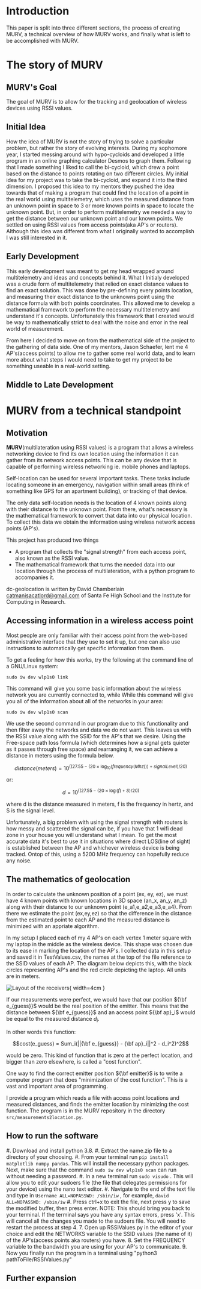 
[//]: <> (you can convert this file to pdf or html with)
[//]: <> (pandoc dc-geolocation-intro.md -o dc-geolocation-intro.pdf)
[//]: <> (pandoc --mathjax dc-geolocation-intro.md -o dc-geolocation-intro.html)
[//]: <> (you can also generate any of the output formats supported)
[//]: <> (by pandoc, such as .html, .tex, and dozens of others)

Introduction
====
This paper is split into three different sections, the process of creating \
MURV, a technical overview of how MURV works, and finally what is left to be 
accomplished with MURV.


The story of MURV
=======

MURV's Goal
---

The goal of MURV is to allow for the tracking and geolocation of wireless 
devices using RSSI values.

Initial Idea
---

How the idea of MURV is not the story of trying to solve a particular
problem, but rather the story of evolving interests. During my sophomore 
year, I started messing around with hypo-cycloids and developed a little 
<a herf="https://www.desmos.com/calculator/f2owqmikqp">program</a> in an 
online graphing calculator Desmos to graph them. Following that I made 
something I liked to call the <a her="https://www.desmos.com/calculator/
6m3qvvy5kc">bi-cycloid</a>, which drew a point based on the distance to 
points rotating on two different circles. My initial idea for my project 
was to take the bi-cycloid, and expand it into the third dimension. I 
proposed this idea to my mentors they pushed the idea towards that of 
making a program that could find the location of a point in the real 
world using multitelemetry, which uses the measured distance from an unknown 
point in space to 3 or more known points in space to locate the unknown 
point. But, in order to perform multitelemetry we needed a way to get the 
distance between our unknown point and our known points. We settled on using 
RSSI values from access points(aka AP's or routers). Although this idea was 
different from what I originally wanted to accomplish I was still interested 
in it.

Early Development
-------------------

This early development was meant to get my head wrapped around 
multitelemetry and ideas and concepts behind it. What I Initialy developed 
was a crude form of multitelemetry that relied on exact distance values to 
find an exact solution. This was done by pre-defining every points location, 
and measuring their exact distance to the unknowns point using the distance 
formula with both points coordinates. This allowed me to develop a 
mathematical framework to perform the necessary multitelemetry and 
understand it's concepts. Unfortunately this framework that I created would 
be way to mathematically strict to deal with the noise and error in the real 
world of measurement.

From here I decided to move on from the mathematical side of the project to the gathering of data side. One of my mentors, Jason Schaefer, lent me 4 AP's(access points) to allow me to gather some real world data, and to learn more about what steps I would need to take to get my project to be something useable in a real-world setting.

Middle to Late Development
--------------------------





MURV from a technical standpoint
===========================================


Motivation
----------

**MURV**(multilateration using RSSI values) is a program that allows a wireless networking
device to find its own location using the information it can gather
from its network access points. This can be any device that is capable
of performing wireless networking ie. mobile phones and laptops.

Self-location can be used for several important tasks. These tasks
include locating someone in an emergency, navigation within small
areas (think of something like GPS for an apartment building), or
tracking of that device.

The only data self-location needs is the location of 4 known points
along with their distance to the unknown point. From there, what's
necessary is the mathematical framework to convert that data into our
physical location. To collect this data we obtain the information
using wireless network access points (AP's).

This project has produced two things

* A program that collects the "signal strength" from each access
  point, also known as the RSSI value.
* The mathematical framework that turns the needed data into our
  location through the process of multilateration, with a python
  program to accompanies it.

dc-geolocation is written by David Chamberlain
[catmanisacatlord@gmail.com](mailto:catmanisacatlord@gmail.com) of
Santa Fe High School and the Institute for Computing in Research.


Accessing information in a wireless access point
------------------------------------------------

Most people are only familiar with their access point from the
web-based administrative interface that they use to set it up, but one
can also use instructions to automatically get specific information
from them.

To get a feeling for how this works, try the following at the command
line of a GNU/Linux system:

```sudo iw dev wlp1s0 link```

This command will give you some basic information about the wireless
network you are currently connected to, while While this command will
give you all of the information about all of the networks in your
area:

```sudo iw dev wlp1s0 scan```

We use the second command in our program due to this functionality and
then filter away the networks and data we do not want. This leaves us
with the RSSI value along with the SSID for the AP's that we
desire. Using the Free-space path loss formula (which determines how a
signal gets quieter as it passes through free space) and rearranging
it, we can achieve a distance in meters using the formula below.

<!-- <img src="https://render.githubusercontent.com/render/math?math=\text{ distance}(\text{meters}) = 10 ^{((27.55 - {(20 \times \log_{10}(\text{ frequency}(\text{ Mhz})))} - \text{ signalLevel})/20)}"> -->

$$distance(meters) = 10 ^{((27.55 - (20 \times
\log_{10}(frequency(Mhz))) + signalLevel)/20)}$$

or:

$$d = 10 ^{((27.55 - (20 \times \log(f) + S)/20)}$$

where d is the distance measured in meters, f is the frequency in
hertz, and S is the signal level.

Unfortunately, a big problem with using the signal strength with
routers is how messy and scattered the signal can be, if you have that
1 wifi dead zone in your house you will understand what I mean. To get
the most accurate data it's best to use it in situations where direct
LOS(line of sight) is established between the AP and whichever
wireless device is being tracked. Ontop of this, using a 5200 MHz
frequency can hopefully reduce any noise.


The mathematics of geolocation
------------------------------

In order to calculate the unknown position of a point (ex, ey, ez), we
must have 4 known points with known locations in 3D space (an_x, an_y,
an_z) along with their distance to our unknown point
(e_a1,e_a2,e_a3,e_a4). From there we estimate the point (ex,ey,ez) so
that the difference in the distance from the estimated point to each
AP and the measured distance is minimized with an appriate algorithm.

In my setup I placed each of my 4 AP's on each vertex 1 meter square
with my laptop in the middle as the wireless device. This shape was
chosen due to its ease in marking the location of the AP's. I
collected data in this setup and saved it in TestValues.csv, the names
at the top of the file reference to the SSID values of each AP. The
diagram below depicts this, with the black circles representing AP's
and the red circle depicting the laptop. All units are in meters.


![Layout of the receivers](layout.png "layout of the receivers"){ width=4cm }


If our measurements were perfect, we would have that our position
${\bf e_{guess}}$ would be the real position of the emitter.  This
means that the distance between ${\bf e_{guess}}$ and an access point
${\bf ap}_i$ would be equal to the measured distance $d_i$.

In other words this function:

$$cost(e_guess) = Sum_i(||{\bf e_{guess}} - {\bf ap}_i||^2 - d_i^2)^2$$

would be zero.  This kind of function that is zero at the perfect
location, and bigger than zero elsewhere, is called a "cost function".

One way to find the correct emitter position ${\bf emitter}$ is to
write a computer program that does "minimization of the cost
function".  This is a vast and important area of programming.

I provide a program which reads a file with access point locations and
measured distances, and finds the emitter location by minimizing the
cost function.  The program is in the MURV repository in the directory
`src/measurements2location.py`.

How to run the software
-----------------------

#. Download and install python 3.8.
#. Extract the name.zip file to a directory of your choosing.
#. From your terminal run `pip install matplotlib numpy pandas`.
   This will install the necessary python packages.
   Next, make sure that the command `sudo iw dev wlp1s0
   scan` can run without needing a password.
#. In a new terminal run `sudo visudo` . This will allow you to
   edit your sudoers file (the file that delegates permissions for
   your device) using the nano text editor.
#. Navigate to the end of the text file and type in `Username
   ALL=NOPASSWD: /sbin/iw` , for example, `david
   ALL=NOPASSWD: /sbin/iw`
#. Press ctrl+x to exit the file, next press y to save the modified
   buffer, then press enter.  NOTE: This should bring you back to your
   terminal. If the terminal says you have any syntax errors, press
   'x'. This will cancel all the changes you made to the sudoers
   file. You will need to restart the process at step 4.
7. Open up RSSIValues.py in the editor of your choice and edit the
   NETWORKS variable to the SSID values (the name of it) of the
   AP's(access points aka routers) you have.
8. Set the FREQUENCY variable to the bandwidth you are using for your
   AP's to communicate.
9. Now you finally run the program in a terminal using "python3
   pathToFile/RSSIValues.py"

Further expansion
-- 
